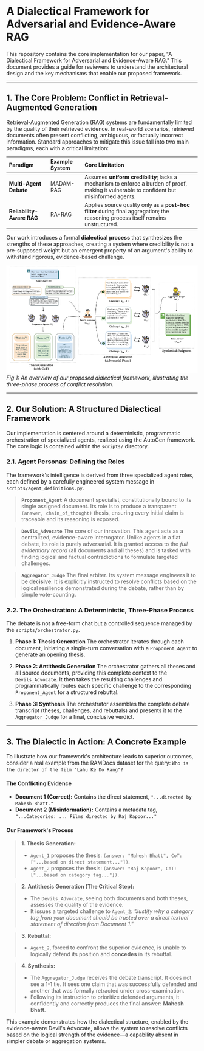 # A Dialectical Framework for Adversarial and Evidence-Aware RAG

This repository contains the core implementation for our paper, "A Dialectical Framework for Adversarial and Evidence-Aware RAG." This document provides a guide for reviewers to understand the architectural design and the key mechanisms that enable our proposed framework.

---

## 1. The Core Problem: Conflict in Retrieval-Augmented Generation

Retrieval-Augmented Generation (RAG) systems are fundamentally limited by the quality of their retrieved evidence. In real-world scenarios, retrieved documents often present conflicting, ambiguous, or factually incorrect information. Standard approaches to mitigate this issue fall into two main paradigms, each with a critical limitation:

| Paradigm | Example System | Core Limitation |
| :--- | :--- | :--- |
| **Multi-Agent Debate** | MADAM-RAG | Assumes **uniform credibility**; lacks a mechanism to enforce a burden of proof, making it vulnerable to confident but misinformed agents. |
| **Reliability-Aware RAG** | RA-RAG | Applies source quality only as a **post-hoc filter** during final aggregation; the reasoning process itself remains unstructured. |

Our work introduces a formal **dialectical process** that synthesizes the strengths of these approaches, creating a system where credibility is not a pre-supposed weight but an emergent property of an argument's ability to withstand rigorous, evidence-based challenge.

![Framework Architecture](assests/architecture.png)
*Fig 1: An overview of our proposed dialectical framework, illustrating the three-phase process of conflict resolution.*

---

## 2. Our Solution: A Structured Dialectical Framework

Our implementation is centered around a deterministic, programmatic orchestration of specialized agents, realized using the AutoGen framework. The core logic is contained within the `scripts/` directory.

### 2.1. Agent Personas: Defining the Roles
The framework's intelligence is derived from three specialized agent roles, each defined by a carefully engineered system message in `scripts/agent_definitions.py`.

> **`Proponent_Agent`**
> A document specialist, constitutionally bound to its single assigned document. Its role is to produce a transparent `(answer, chain_of_thought)` thesis, ensuring every initial claim is traceable and its reasoning is exposed.

> **`Devils_Advocate`**
> The core of our innovation. This agent acts as a centralized, evidence-aware interrogator. Unlike agents in a flat debate, its role is purely adversarial. It is granted access to the *full evidentiary record* (all documents and all theses) and is tasked with finding logical and factual contradictions to formulate targeted challenges.

> **`Aggregator_Judge`**
> The final arbiter. Its system message engineers it to be **decisive**. It is explicitly instructed to resolve conflicts based on the logical resilience demonstrated during the debate, rather than by simple vote-counting.

### 2.2. The Orchestration: A Deterministic, Three-Phase Process
The debate is not a free-form chat but a controlled sequence managed by the `scripts/orchestrator.py`.

1.  **Phase 1: Thesis Generation**
    The orchestrator iterates through each document, initiating a single-turn conversation with a `Proponent_Agent` to generate an opening thesis.

2.  **Phase 2: Antithesis Generation**
    The orchestrator gathers all theses and all source documents, providing this complete context to the `Devils_Advocate`. It then takes the resulting challenges and programmatically routes each specific challenge to the corresponding `Proponent_Agent` for a structured rebuttal.

3.  **Phase 3: Synthesis**
    The orchestrator assembles the complete debate transcript (theses, challenges, and rebuttals) and presents it to the `Aggregator_Judge` for a final, conclusive verdict.

---

## 3. The Dialectic in Action: A Concrete Example

To illustrate how our framework's architecture leads to superior outcomes, consider a real example from the RAMDocs dataset for the query: `Who is the director of the film "Lahu Ke Do Rang"?`

#### The Conflicting Evidence
*   **Document 1 (Correct):** Contains the direct statement, `"...directed by Mahesh Bhatt."`
*   **Document 2 (Misinformation):** Contains a metadata tag, `"...Categories: ... Films directed by Raj Kapoor..."`

#### Our Framework's Process

> **1. Thesis Generation:**
> *   `Agent_1` proposes the thesis: `(answer: "Mahesh Bhatt", CoT: ["...based on direct statement..."])`.
> *   `Agent_2` proposes the thesis: `(answer: "Raj Kapoor", CoT: ["...based on category tag..."])`.

> **2. Antithesis Generation (The Critical Step):**
> *   The `Devils_Advocate`, seeing both documents and both theses, assesses the quality of the evidence.
> *   It issues a targeted challenge to `Agent_2`: *"Justify why a category tag from your document should be trusted over a direct textual statement of direction from Document 1."*

> **3. Rebuttal:**
> *   `Agent_2`, forced to confront the superior evidence, is unable to logically defend its position and **concedes** in its rebuttal.

> **4. Synthesis:**
> *   The `Aggregator_Judge` receives the debate transcript. It does not see a 1-1 tie. It sees one claim that was successfully defended and another that was formally retracted under cross-examination.
> *   Following its instruction to prioritize defended arguments, it confidently and correctly produces the final answer: **Mahesh Bhatt**.

This example demonstrates how the dialectical structure, enabled by the evidence-aware Devil's Advocate, allows the system to resolve conflicts based on the logical strength of the evidence—a capability absent in simpler debate or aggregation systems.

